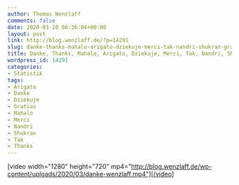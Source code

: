 ```yaml
---
author: Thomas Wenzlaff
comments: false
date: 2020-03-28 06:36:04+00:00
layout: post
link: http://blog.wenzlaff.de/?p=14291
slug: danke-thanks-mahalo-arigato-dziekuje-merci-tak-nandri-shukran-gratias
title: Danke, Thanks, Mahalo, Arigato, Dziekuje, Merci, Tak, Nandri, Shukran, Gratias
wordpress_id: 14291
categories:
- Statistik
tags:
- Arigato
- Danke
- Dziekuje
- Gratias
- Mahalo
- Merci
- Nandri
- Shukran
- Tak
- Thanks
---
```


[video width="1280" height="720" mp4="http://blog.wenzlaff.de/wp-content/uploads/2020/03/danke-wenzlaff.mp4"][/video]
